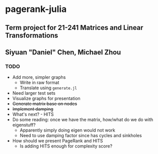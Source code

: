 # pagerank-julia

## Term project for 21-241 Matrices and Linear Transformations

## Siyuan "Daniel" Chen, Michael Zhou

### TODO

- Add more, simpler graphs
  - Write in raw format
  - Translate using `generate.jl`
- Need larger test sets
- Visualize graphs for presentation
- ~~Generate matrix base on nodes~~
- ~~Implement damping~~
- What's next? - HITS
- Do some reading: once we have the matrix, how/what do we do with eigenstuff?
  - Apparently simply doing eigen would not work
  - Need to use damping factor since has cycles and sinkholes
- How should we present PageRank and HITS
  - Is adding HITS enough for complexity score?

